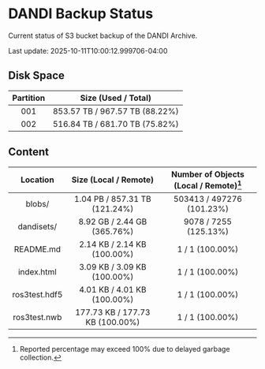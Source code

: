 # DANDI Backup Status

Current status of S3 bucket backup of the DANDI Archive.

Last update: 2025-10-11T10:00:12.999706-04:00

## Disk Space

| Partition | Size (Used / Total)            |
| :---: | :----------------------------: |
| 001   | 853.57 TB / 967.57 TB (88.22%) |
| 002   | 516.84 TB / 681.70 TB (75.82%) |



## Content

| Location             | Size (Local / Remote)                    | Number of Objects (Local / Remote)[^1]   |
| :------------------: | :--------------------------------------: | :--------------------------------------: |
| blobs/               | 1.04 PB / 857.31 TB (121.24%)            | 503413 / 497276 (101.23%)                |
| dandisets/           | 8.92 GB / 2.44 GB (365.76%)              | 9078 / 7255 (125.13%)                    |
| README.md            | 2.14 KB / 2.14 KB (100.00%)              | 1 / 1 (100.00%)                          |
| index.html           | 3.09 KB / 3.09 KB (100.00%)              | 1 / 1 (100.00%)                          |
| ros3test.hdf5        | 4.01 KB / 4.01 KB (100.00%)              | 1 / 1 (100.00%)                          |
| ros3test.nwb         | 177.73 KB / 177.73 KB (100.00%)          | 1 / 1 (100.00%)                          |

[^1]: Reported percentage may exceed 100% due to delayed garbage collection.